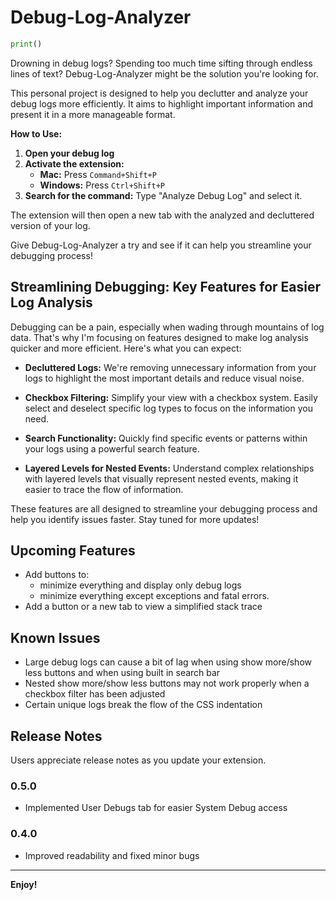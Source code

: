# Debug-Log-Analyzer
```python
print()
```
Drowning in debug logs? Spending too much time sifting through endless lines of text? Debug-Log-Analyzer might be the solution you're looking for.

This personal project is designed to help you declutter and analyze your debug logs more efficiently. It aims to highlight important information and present it in a more manageable format.

**How to Use:**
1.  **Open your debug log**
2.  **Activate the extension:**
    *   **Mac:** Press `Command+Shift+P`
    *   **Windows:** Press `Ctrl+Shift+P`
3.  **Search for the command:** Type "Analyze Debug Log" and select it.

The extension will then open a new tab with the analyzed and decluttered version of your log.

Give Debug-Log-Analyzer a try and see if it can help you streamline your debugging process!

## Streamlining Debugging: Key Features for Easier Log Analysis

Debugging can be a pain, especially when wading through mountains of log data. That's why I'm focusing on features designed to make log analysis quicker and more efficient. Here's what you can expect:

*   **Decluttered Logs:** We're removing unnecessary information from your logs to highlight the most important details and reduce visual noise.

*   **Checkbox Filtering:** Simplify your view with a checkbox system. Easily select and deselect specific log types to focus on the information you need.

*   **Search Functionality:** Quickly find specific events or patterns within your logs using a powerful search feature.

*   **Layered Levels for Nested Events:** Understand complex relationships with layered levels that visually represent nested events, making it easier to trace the flow of information.

These features are all designed to streamline your debugging process and help you identify issues faster. Stay tuned for more updates!

## Upcoming Features
* Add buttons to:
  * minimize everything and display only debug logs
  * minimize everything except exceptions and fatal errors.
* Add a button or a new tab to view a simplified stack trace

## Known Issues

* Large debug logs can cause a bit of lag when using show more/show less buttons and when using built in search bar
* Nested show more/show less buttons may not work properly when a checkbox filter has been adjusted
* Certain unique logs break the flow of the CSS indentation


## Release Notes

Users appreciate release notes as you update your extension.

### 0.5.0

* Implemented User Debugs tab for easier System Debug access

### 0.4.0

* Improved readability and fixed minor bugs

---

**Enjoy!**
